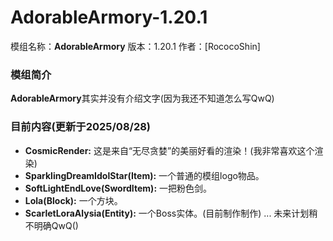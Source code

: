 # AdorableArmory-1.20.1
模组名称：**AdorableArmory**
版本：1.20.1
作者：[RococoShin]

### 模组简介
**AdorableArmory**其实并没有介绍文字(因为我还不知道怎么写QwQ)

### 目前内容(更新于2025/08/28)
* **CosmicRender:** 这是来自“无尽贪婪”的美丽好看的渲染！(我非常喜欢这个渲染)
* **SparklingDreamIdolStar(Item):** 一个普通的模组logo物品。
* **SoftLightEndLove(SwordItem):** 一把粉色剑。
* **Lola(Block):** 一个方块。
* **ScarletLoraAlysia(Entity):** 一个Boss实体。(目前制作制作)
... 未来计划稍不明确QwQ()
